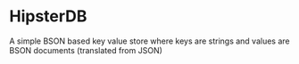 HipsterDB
=========

A simple BSON based key value store where keys are strings and values are BSON documents (translated from JSON)
